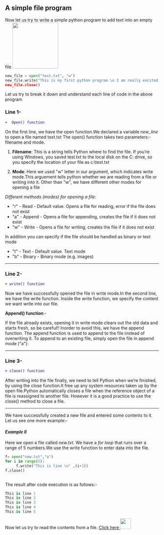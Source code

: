 ## A simple file program  

Now let us try to write a simple python program to add text into an empty file
<img src="http://eras4solutions.com/wp-content/uploads/2018/03/612948-BOS0148.gif"  width="150" height="150" />
```python
new_file = open("test.txt", "w") 
new_file.write("This is my first python program \n I am really excited about it!!)
new_file.close()
```

Let us try to break it down and understand each line of code in the above program
### Line 1-
```diff
+  Open() function

```

On the first line, we have the open function.We declared a variable *new_line* to open a file named text.txt The open() function takes two parameters:- filename and mode.

1. **Filename**: This is a string tells Python where to find the file. If you’re using Windows, you saved test.txt to the local disk on the C: drive, so you specify the location of your file as c:\\test.txt

2. **Mode**: Here we used "w" letter in our argument, which indicates write mode.This arguement tells python whether we are reading from a file or writing into it. Other than "w", we have different other modes for opening a file

*Different methods (modes) for opening a file:*

* "r" - Read - Default value. Opens a file for reading, error if the file does not exist
* "a" - Append - Opens a file for appending, creates the file if it does not exist
* "w" - Write - Opens a file for writing, creates the file if it does not exist

In addition you can specify if the file should be handled as binary or text mode
* "t" - Text - Default value. Text mode
* "b" - Binary - Binary mode (e.g. images)
_____________________
### Line 2-
```diff
+ write() function

```

Now we have successfully opened the file in write mode.In the second line, we have the write function. Inside the write function, we specify the content we want write into our file.

**Append() function**:-

If the file already exists, opening it in write mode clears out the old data and starts fresh, so be careful!!
Inorder to avoid this, we have the append function. The append function is used to append to the file instead of overwriting it.
To append to an existing file, simply open the file in append mode ("a"):
______________________________
### Line 3-
```diff
+ close() function

```

After writing into the file finally, we need to tell Python when we’re finished, by using the close function.It free up any system
resources taken up by the open file.Python automatically closes a file when the reference object of a file is reassigned to another file. However it is a good practice to use the close() method to close a file.

______________________________
   
   
We have successfully created a new file and entered some contents to it. Let us see one more example:-
     
   #### *Example II*


Here we open a file called *new.txt*. We have a *for loop* that runs over a range of 5 numbers.We use the write function to enter data into the file. 
```python
f= open("new.txt","a")
for i in range(5):
     f.write("This is line \n" ,(i+1))
f.close()     
     
```
The result after code execution is as follows:-
```python
This is line 1
This is line 2
This is line 3
This is line 4
This is line 5     
```


Now let us try to read the contents from a file.
[                          Click here <img src="https://media.giphy.com/media/11tzAbXuJ0O4h2/giphy.gif"  width="35" height="35" />](https://github.com/annu12340/Py_Primer/blob/master/Learn%20to%20handle%20your%20file/Reading_from_file.md)

